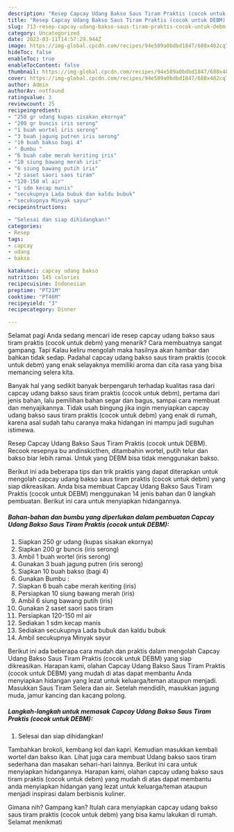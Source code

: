```yaml
---
description: "Resep Capcay Udang Bakso Saus Tiram Praktis (cocok untuk DEBM) yang Lezat Sekali"
title: "Resep Capcay Udang Bakso Saus Tiram Praktis (cocok untuk DEBM) yang Lezat Sekali"
slug: 713-resep-capcay-udang-bakso-saus-tiram-praktis-cocok-untuk-debm-yang-lezat-sekali
category: Uncategorized
date: 2023-03-11T14:57:29.944Z
image: https://img-global.cpcdn.com/recipes/94e509a0bdbd1847/680x482cq70/capcay-udang-bakso-saus-tiram-praktis-cocok-untuk-debm-foto-resep-utama.jpg
hideToc: false
enableToc: true
enableTocContent: false
thumbnail: https://img-global.cpcdn.com/recipes/94e509a0bdbd1847/680x482cq70/capcay-udang-bakso-saus-tiram-praktis-cocok-untuk-debm-foto-resep-utama.jpg
cover: https://img-global.cpcdn.com/recipes/94e509a0bdbd1847/680x482cq70/capcay-udang-bakso-saus-tiram-praktis-cocok-untuk-debm-foto-resep-utama.jpg
author: Admin
authorAv: notfound
ratingvalue: 3
reviewcount: 25
recipeingredient:
- "250 gr udang kupas sisakan ekornya"
- "200 gr buncis iris serong"
- "1 buah wortel iris serong"
- "3 buah jagung putren iris serong"
- "10 buah bakso bagi 4"
- " Bumbu "
- "6 buah cabe merah keriting iris"
- "10 siung bawang merah iris"
- "6 siung bawang putih iris"
- "2 saset saori saos tiram"
- "120-150 ml air"
- "1 sdm kecap manis"
- "secukupnya Lada bubuk dan kaldu bubuk"
- "secukupnya Minyak sayur"
recipeinstructions:

- "Selesai dan siap dihidangkan!"
categories:
- Resep
tags:
- capcay
- udang
- bakso

katakunci: capcay udang bakso 
nutrition: 145 calories
recipecuisine: Indonesian
preptime: "PT21M"
cooktime: "PT46M"
recipeyield: "3"
recipecategory: Dinner

---
```



Selamat pagi Anda sedang mencari ide resep capcay udang bakso saus tiram praktis (cocok untuk debm) yang menarik? Cara membuatnya sangat gampang. Tapi Kalau keliru mengolah maka hasilnya akan hambar dan bahkan tidak sedap. Padahal capcay udang bakso saus tiram praktis (cocok untuk debm) yang enak selayaknya memiliki aroma dan cita rasa yang bisa memancing selera kita.


Banyak hal yang sedikit banyak berpengaruh terhadap kualitas rasa dari capcay udang bakso saus tiram praktis (cocok untuk debm), pertama dari jenis bahan, lalu pemilihan bahan segar dan bagus, sampai cara membuat dan menyajikannya. Tidak usah bingung jika ingin menyiapkan capcay udang bakso saus tiram praktis (cocok untuk debm) yang enak di rumah, karena asal sudah tahu caranya maka hidangan ini mampu jadi suguhan istimewa.

Resep Capcay Udang Bakso Saus Tiram Praktis (cocok untuk DEBM). Recook resepnya bu andinskicthen, ditambahin wortel, putih telur dan bakso biar lebih ramai. Untuk yang DEBM bisa tidak menggunakan bakso.


Berikut ini ada beberapa tips dan trik praktis yang dapat diterapkan untuk mengolah capcay udang bakso saus tiram praktis (cocok untuk debm) yang siap dikreasikan. Anda bisa membuat Capcay Udang Bakso Saus Tiram Praktis (cocok untuk DEBM) menggunakan 14 jenis bahan dan 0 langkah pembuatan. Berikut ini cara untuk menyiapkan hidangannya.

<!--inarticleads1-->

##### Bahan-bahan dan bumbu yang diperlukan dalam pembuatan Capcay Udang Bakso Saus Tiram Praktis (cocok untuk DEBM):

1. Siapkan 250 gr udang (kupas sisakan ekornya)
1. Siapkan 200 gr buncis (iris serong)
1. Ambil 1 buah wortel (iris serong)
1. Gunakan 3 buah jagung putren (iris serong)
1. Siapkan 10 buah bakso (bagi 4)
1. Gunakan  Bumbu :
1. Siapkan 6 buah cabe merah keriting (iris)
1. Persiapkan 10 siung bawang merah (iris)
1. Ambil 6 siung bawang putih (iris)
1. Gunakan 2 saset saori saos tiram
1. Persiapkan 120-150 ml air
1. Sediakan 1 sdm kecap manis
1. Sediakan secukupnya Lada bubuk dan kaldu bubuk
1. Ambil secukupnya Minyak sayur


Berikut ini ada beberapa cara mudah dan praktis dalam mengolah Capcay Udang Bakso Saus Tiram Praktis (cocok untuk DEBM) yang siap dikreasikan. Harapan kami, olahan Capcay Udang Bakso Saus Tiram Praktis (cocok untuk DEBM) yang mudah di atas dapat membantu Anda menyiapkan hidangan yang lezat untuk keluarga/teman ataupun menjadi. Masukkan Saus Tiram Selera dan air. Setelah mendidih, masukkan jagung muda, jamur kancing dan kacang polong. 

<!--inarticleads2-->

##### Langkah-langkah untuk memasak Capcay Udang Bakso Saus Tiram Praktis (cocok untuk DEBM):


1. Selesai dan siap dihidangkan!

Tambahkan brokoli, kembang kol dan kapri. Kemudian masukkan kembali wortel dan bakso ikan. Lihat juga cara membuat Udang bakso saos tiram sederhana dan masakan sehari-hari lainnya. Berikut ini cara untuk menyiapkan hidangannya. Harapan kami, olahan capcay udang bakso saus tiram praktis (cocok untuk debm) yang mudah di atas dapat membantu anda menyiapkan hidangan yang lezat untuk keluarga/teman ataupun menjadi inspirasi dalam berbisnis kuliner. 

Gimana nih? Gampang kan? Itulah cara menyiapkan capcay udang bakso saus tiram praktis (cocok untuk debm) yang bisa kamu lakukan di rumah. Selamat menikmati
